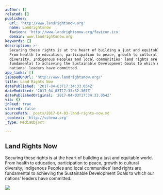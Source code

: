 ```yaml
---
author: []
related: []
publisher:
  url: 'http://www.landrightsnow.org'
  name: Landrightsnow
  favicon: 'http://www.landrightsnow.org/favicon.ico'
  domain: www.landrightsnow.org
keywords: []
description: >-
  Securing these rights is at the heart of building a just and equitable world.
  From health to education, participation to peace, growth to cultural
  diversity, Indigenous Peoples and local communities' land rights are
  fundamental to achieving the Sustainable Development Goals to which our
  nations' leaders have committed.
app_links: []
isBasedOnUrl: 'http://www.landrightsnow.org/'
title: Land Rights Now
datePublished: '2017-04-03T17:34:33.054Z'
dateModified: '2017-04-03T17:33:32.367Z'
datePublishedOriginal: '2017-04-03T17:34:33.054Z'
via: {}
inFeed: true
starred: false
sourcePath: _posts/2017-04-03-land-rights-now.md
_context: 'http://schema.org'
_type: MediaObject

---
```

<article style=""><h1>Land Rights Now</h1><p>Securing these rights is at the heart of building a just and equitable world. From health to education, participation to peace, growth to cultural diversity, Indigenous Peoples and local communities' land rights are fundamental to achieving the Sustainable Development Goals to which our nations' leaders have committed.</p><img src="https://landrightsnow.contentfiles.net/media/assets/image/RawaiBeach_Update.jpg" /></article>